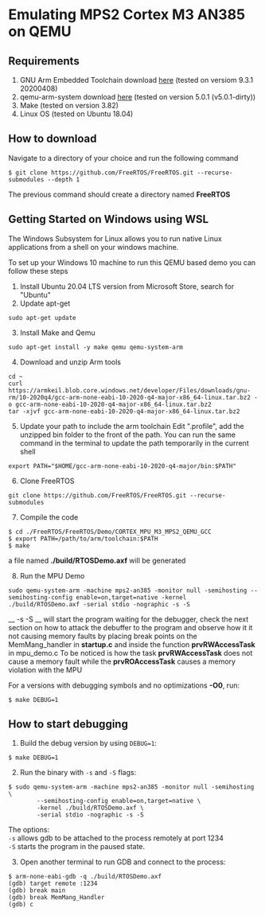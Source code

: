 # Emulating MPS2 Cortex M3 AN385 on QEMU

## Requirements
1. GNU Arm Embedded Toolchain download [here](https://developer.arm.com/tools-and-software/open-source-software/developer-tools/gnu-toolchain/gnu-rm/downloads) (tested on versiom 9.3.1 20200408)
3. qemu-arm-system download [here](https://www.qemu.org/download) (tested on version 5.0.1 (v5.0.1-dirty))
2. Make (tested on version 3.82)
4. Linux OS (tested on Ubuntu 18.04)

## How to download
Navigate to a directory of your choice and run the following command
```
$ git clone https://github.com/FreeRTOS/FreeRTOS.git --recurse-submodules --depth 1
```
The previous command should create a directory named **FreeRTOS**

## Getting Started on Windows using WSL
The Windows Subsystem for Linux allows you to run native Linux applications from a shell on your windows machine.

To set up your Windows 10 machine to run this QEMU based demo you can follow these steps
1. Install Ubuntu 20.04 LTS version from Microsoft Store, search for "Ubuntu"
2. Update apt-get
```
sudo apt-get update
```
3. Install Make and Qemu
```
sudo apt-get install -y make qemu qemu-system-arm
```
4. Download and unzip Arm tools
```
cd ~
curl https://armkeil.blob.core.windows.net/developer/Files/downloads/gnu-rm/10-2020q4/gcc-arm-none-eabi-10-2020-q4-major-x86_64-linux.tar.bz2 -o gcc-arm-none-eabi-10-2020-q4-major-x86_64-linux.tar.bz2
tar -xjvf gcc-arm-none-eabi-10-2020-q4-major-x86_64-linux.tar.bz2
```

5. Update your path to include the arm toolchain Edit ".profile", add the unzipped bin folder to the front of the path. You can run the same command in the terminal to update the path temporarily in the current shell
```
export PATH="$HOME/gcc-arm-none-eabi-10-2020-q4-major/bin:$PATH"
```

6. Clone FreeRTOS
```
git clone https://github.com/FreeRTOS/FreeRTOS.git --recurse-submodules
```

7. Compile the code
```
$ cd ./FreeRTOS/FreeRTOS/Demo/CORTEX_MPU_M3_MPS2_QEMU_GCC
$ export PATH=/path/to/arm/toolchain:$PATH
$ make
```
a file named __./build/RTOSDemo.axf__ will be generated

8. Run the MPU Demo
```
sudo qemu-system-arm -machine mps2-an385 -monitor null -semihosting --semihosting-config enable=on,target=native -kernel ./build/RTOSDemo.axf -serial stdio -nographic -s -S
```
__ -s -S __ will start the program waiting for the debugger, check the next
section on how to attack the debuffer to the program and observe how it it not
causing memory faults by placing break points on the MemMang\_handler in __startup.c__
and inside the function __prvRWAccessTask__ in mpu\_demo.c
To be noticed is how the task __prvRWAccessTask__ does not cause a memory fault
while the __prvROAccessTask__ causes a memory violation with the MPU

For a versions with debugging symbols and no optimizations **-O0**, run:
```
$ make DEBUG=1
```

## How to start debugging
1. Build the debug version by using `DEBUG=1`:
```
$ make DEBUG=1
```
2. Run the binary with `-s` and `-S` flags:
```
$ sudo qemu-system-arm -machine mps2-an385 -monitor null -semihosting \
        --semihosting-config enable=on,target=native \
        -kernel ./build/RTOSDemo.axf \
        -serial stdio -nographic -s -S
```
The options: <br>
`-s` allows gdb to be attached to the process remotely at port 1234<br>
`-S` starts the program in the paused state.<br>

3. Open another terminal to run GDB and connect to the process:
```
$ arm-none-eabi-gdb -q ./build/RTOSDemo.axf
(gdb) target remote :1234
(gdb) break main
(gdb) break MemMang_Handler
(gdb) c
```
